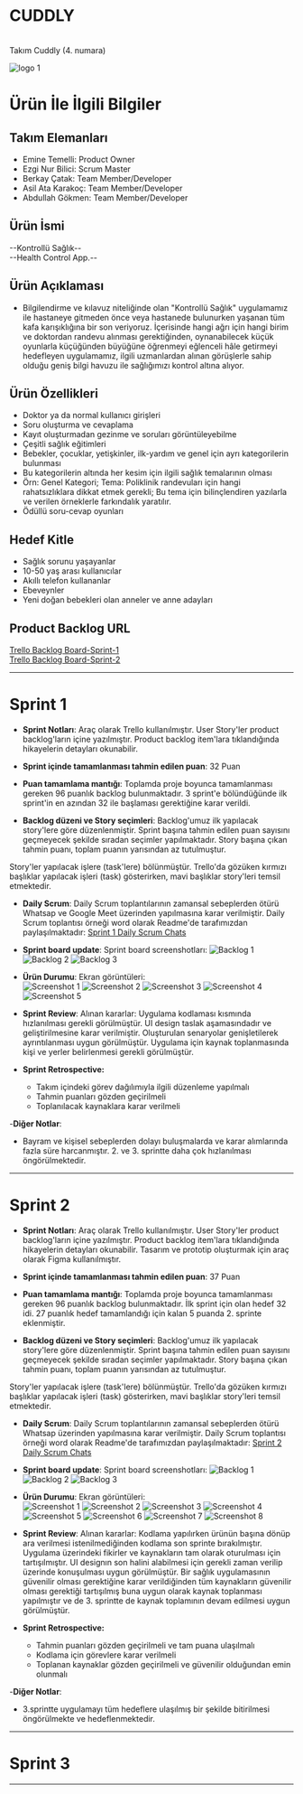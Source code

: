 # CUDDLY
<br>
Takım Cuddly (4. numara)

![logo 1](https://raw.githubusercontent.com/berkaycatak/cuddly/main/ProjectManagement/Sprint1Documents/cuddly.jpg)


# Ürün İle İlgili Bilgiler

## Takım Elemanları

- Emine Temelli: Product Owner
- Ezgi Nur Bilici: Scrum Master
- Berkay Çatak: Team Member/Developer
- Asil Ata Karakoç: Team Member/Developer
- Abdullah Gökmen: Team Member/Developer

## Ürün İsmi

--Kontrollü Sağlık--
<br>--Health Control App.--

## Ürün Açıklaması

- Bilgilendirme ve kılavuz niteliğinde olan "Kontrollü Sağlık" uygulamamız ile hastaneye gitmeden önce veya hastanede bulunurken yaşanan tüm kafa karışıklığına bir son veriyoruz. İçerisinde hangi ağrı için hangi birim ve doktordan randevu alınması gerektiğinden, oynanabilecek küçük oyunlarla küçüğünden büyüğüne öğrenmeyi eğlenceli hâle getirmeyi hedefleyen uygulamamız, ilgili uzmanlardan alınan görüşlerle sahip olduğu geniş bilgi havuzu ile sağlığımızı kontrol altına alıyor.

## Ürün Özellikleri

- Doktor ya da normal kullanıcı girişleri
- Soru oluşturma ve cevaplama
- Kayıt oluşturmadan gezinme ve soruları görüntüleyebilme
- Çeşitli sağlık eğitimleri
- Bebekler, çocuklar, yetişkinler, ilk-yardım ve genel için ayrı kategorilerin bulunması
- Bu kategorilerin altında her kesim için  ilgili sağlık temalarının olması
- Örn: Genel Kategori; Tema: Poliklinik randevuları için hangi rahatsızlıklara dikkat etmek gerekli; Bu tema için bilinçlendiren yazılarla ve verilen örneklerle farkındalık yaratılır.
- Ödüllü soru-cevap oyunları


## Hedef Kitle

- Sağlık sorunu yaşayanlar
- 10-50 yaş arası kullanıcılar
- Akıllı telefon kullananlar
- Ebeveynler
- Yeni doğan bebekleri olan anneler ve anne adayları


## Product Backlog URL

[Trello Backlog Board-Sprint-1](https://trello.com/b/bjUdVQZT/cuddly-1sprint) <br>
[Trello Backlog Board-Sprint-2](https://trello.com/b/yEiIiou0/cuddly-2sprint)

---

# Sprint 1

- **Sprint Notları**: Araç olarak Trello kullanılmıştır. User Story'ler product backlog'ların içine yazılmıştır. Product backlog item'lara tıklandığında hikayelerin detayları okunabilir.

- **Sprint içinde tamamlanması tahmin edilen puan**: 32 Puan

- **Puan tamamlama mantığı**: Toplamda proje boyunca tamamlanması gereken 96 puanlık backlog bulunmaktadır. 3 sprint'e bölündüğünde ilk sprint'in en azından 32 ile başlaması gerektiğine karar verildi.

- **Backlog düzeni ve Story seçimleri**: Backlog'umuz ilk yapılacak story'lere göre düzenlenmiştir. Sprint başına tahmin edilen puan sayısını geçmeyecek şekilde sıradan seçimler yapılmaktadır. Story başına çıkan tahmin puanı, toplam puanın yarısından az tutulmuştur. 

Story'ler yapılacak işlere (task'lere) bölünmüştür. Trello'da gözüken kırmızı başlıklar yapılacak işleri (task) gösterirken, mavi başlıklar story'leri temsil etmektedir.

- **Daily Scrum**: Daily Scrum toplantılarının zamansal sebeplerden ötürü Whatsap ve Google Meet üzerinden yapılmasına karar verilmiştir. Daily Scrum toplantısı örneği word olarak Readme'de tarafımızdan paylaşılmaktadır: [Sprint 1 Daily Scrum Chats](https://github.com/berkaycatak/cuddly/blob/main/ProjectManagement/Sprint1Documents/DailyScrumMeetingNotesSprint1.docx?raw=true)

- **Sprint board update**: Sprint board screenshotları: 
![Backlog 1](https://raw.githubusercontent.com/berkaycatak/cuddly/main/ProjectManagement/Sprint1Documents/backlog-1.png)
![Backlog 2](https://raw.githubusercontent.com/berkaycatak/cuddly/main/ProjectManagement/Sprint1Documents/backlog-2.png)
![Backlog 3](https://raw.githubusercontent.com/berkaycatak/cuddly/main/ProjectManagement/Sprint1Documents/backlog-3.png)



- **Ürün Durumu**: Ekran görüntüleri: <br>
![Screenshot 1](https://raw.githubusercontent.com/berkaycatak/cuddly/main/ProjectManagement/Sprint1Documents/KontrollüSağlık-1.jpg) 
![Screenshot 2](https://raw.githubusercontent.com/berkaycatak/cuddly/main/ProjectManagement/Sprint1Documents/KontrollüSağlık-2.jpg) 
![Screenshot 3](https://raw.githubusercontent.com/berkaycatak/cuddly/main/ProjectManagement/Sprint1Documents/KontrollüSağlık-3.jpg) 
![Screenshot 4](https://raw.githubusercontent.com/berkaycatak/cuddly/main/ProjectManagement/Sprint1Documents/KontrollüSağlık-4.jpg) 
![Screenshot 5](https://raw.githubusercontent.com/berkaycatak/cuddly/main/ProjectManagement/Sprint1Documents/KontrollüSağlık-5.jpg) 
  

- **Sprint Review**: 
Alınan kararlar: Uygulama kodlaması kısmında hızlanılması gerekli görülmüştür. UI design taslak aşamasındadır ve geliştirilmesine karar verilmiştir. Oluşturulan senaryolar genişletilerek ayrıntılanması uygun görülmüştür. Uygulama için kaynak toplanmasında kişi ve yerler belirlenmesi gerekli görülmüştür.

- **Sprint Retrospective:**
  - Takım içindeki görev dağılımıyla ilgili düzenleme yapılmalı
  - Tahmin puanları gözden geçirilmeli
  - Toplanılacak kaynaklara karar verilmeli
  
-**Diğer Notlar**:
- Bayram ve kişisel sebeplerden dolayı buluşmalarda ve karar alımlarında fazla süre harcanmıştır. 2. ve 3. sprintte daha çok hızlanılması öngörülmektedir.

---

# Sprint 2

- **Sprint Notları**: Araç olarak Trello kullanılmıştır. User Story'ler product backlog'ların içine yazılmıştır. Product backlog item'lara tıklandığında hikayelerin detayları okunabilir. Tasarım ve prototip oluşturmak için araç olarak Figma kullanılmıştır.

- **Sprint içinde tamamlanması tahmin edilen puan**: 37 Puan

- **Puan tamamlama mantığı**: Toplamda proje boyunca tamamlanması gereken 96 puanlık backlog bulunmaktadır. İlk sprint için olan hedef 32 idi. 27 puanlık hedef tamamlandığı için kalan 5 puanda 2. sprinte eklenmiştir.

- **Backlog düzeni ve Story seçimleri**: Backlog'umuz ilk yapılacak story'lere göre düzenlenmiştir. Sprint başına tahmin edilen puan sayısını geçmeyecek şekilde sıradan seçimler yapılmaktadır. Story başına çıkan tahmin puanı, toplam puanın yarısından az tutulmuştur. 

Story'ler yapılacak işlere (task'lere) bölünmüştür. Trello'da gözüken kırmızı başlıklar yapılacak işleri (task) gösterirken, mavi başlıklar story'leri temsil etmektedir.

- **Daily Scrum**: Daily Scrum toplantılarının zamansal sebeplerden ötürü Whatsap üzerinden yapılmasına karar verilmiştir. Daily Scrum toplantısı örneği word olarak Readme'de tarafımızdan paylaşılmaktadır: [Sprint 2 Daily Scrum Chats](https://github.com/berkaycatak/cuddly/blob/main/ProjectManagement/Sprint1Documents/DailyScrumMeetingNotesSprint-2.docx)

- **Sprint board update**: Sprint board screenshotları: 
![Backlog 1](https://github.com/berkaycatak/cuddly/blob/main/ProjectManagement/Sprint1Documents/1-trello-2.sprint.png)
![Backlog 2](https://github.com/berkaycatak/cuddly/blob/main/ProjectManagement/Sprint1Documents/2-trello-2.sprint.png)
![Backlog 3](https://github.com/berkaycatak/cuddly/blob/main/ProjectManagement/Sprint1Documents/3-trello-2.sprint.png)

- **Ürün Durumu**: Ekran görüntüleri: <br>
![Screenshot 1 ](https://github.com/berkaycatak/cuddly/blob/main/ProjectManagement/Sprint1Documents/1-2.Sprint-Kontroll%C3%BC_Sa%C4%9Fl%C4%B1k.png)
![Screenshot 2 ](https://github.com/berkaycatak/cuddly/blob/main/ProjectManagement/Sprint1Documents/2-2.Sprint-Kontroll%C3%BC_Sa%C4%9Fl%C4%B1k.png)
![Screenshot 3 ](https://github.com/berkaycatak/cuddly/blob/main/ProjectManagement/Sprint1Documents/3-2.Sprint-Kontroll%C3%BC_Sa%C4%9Fl%C4%B1k.png)
![Screenshot 4 ](https://github.com/berkaycatak/cuddly/blob/main/ProjectManagement/Sprint1Documents/4-2.Sprint-Kontroll%C3%BC_Sa%C4%9Fl%C4%B1k.png)
![Screenshot 5 ](https://github.com/berkaycatak/cuddly/blob/main/ProjectManagement/Sprint1Documents/5-2.Sprint-Kontroll%C3%BC_Sa%C4%9Fl%C4%B1k.png)
![Screenshot 6 ](https://github.com/berkaycatak/cuddly/blob/main/ProjectManagement/Sprint1Documents/6-2.Sprint-Kontroll%C3%BC_Sa%C4%9Fl%C4%B1k.png)
![Screenshot 7 ](https://github.com/berkaycatak/cuddly/blob/main/ProjectManagement/Sprint1Documents/7-2.Sprint-Kontroll%C3%BC_Sa%C4%9Fl%C4%B1k.png)
![Screenshot 8 ](https://github.com/berkaycatak/cuddly/blob/main/ProjectManagement/Sprint1Documents/8-2.Sprint-Kontroll%C3%BC_Sa%C4%9Fl%C4%B1k.png)

- **Sprint Review**: 
Alınan kararlar: Kodlama yapılırken ürünün başına dönüp ara verilmesi istenilmediğinden kodlama son sprinte bırakılmıştır. Uygulama üzerindeki fikirler ve kaynakların tam olarak oturulması için tartışılmıştır. UI designın son halini alabilmesi için gerekli zaman verilip üzerinde konuşulması uygun görülmüştür. Bir sağlık uygulamasının güvenilir olması gerektiğine karar verildiğinden tüm kaynakların güvenilir olması gerektiği tartışılmış buna uygun olarak kaynak toplanması yapılmıştır ve de 3. sprintte de kaynak toplamının devam edilmesi uygun görülmüştür.

- **Sprint Retrospective:**
  - Tahmin puanları gözden geçirilmeli ve tam puana ulaşılmalı
  - Kodlama için görevlere karar verilmeli
  - Toplanan kaynaklar gözden geçirilmeli ve güvenilir olduğundan emin olunmalı
  
-**Diğer Notlar**:
- 3.sprintte uygulamayı tüm hedeflere ulaşılmış bir şekilde bitirilmesi öngörülmekte ve hedeflenmektedir.

---

# Sprint 3

---
